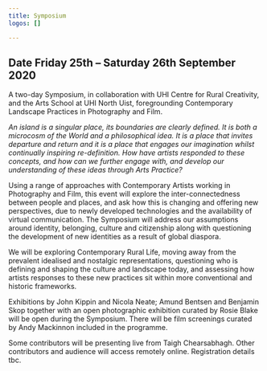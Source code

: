 ```yaml
---
title: Symposium
logos: []

---
```

## **Date Friday 25th – Saturday 26th September 2020**

A two-day Symposium, in collaboration with UHI Centre for Rural Creativity, and the Arts School at UHI North Uist, foregrounding Contemporary Landscape Practices in Photography and Film.

_An island is a singular place, its boundaries are clearly defined. It is both a microcosm of the World and a philosophical idea. It is a place that invites departure and return and it is a place that engages our imagination whilst continually inspiring re-definition. How have artists responded to these concepts, and how can we further engage with, and develop our understanding of these ideas through Arts Practice?_

Using a range of approaches with Contemporary Artists working in Photography and Film, this event will explore the inter-connectedness between people and places, and ask how this is changing and offering new perspectives, due to newly developed technologies and the availability of virtual communication. The Symposium will address our assumptions around identity, belonging, culture and citizenship along with questioning the development of new identities as a result of global diaspora.

We will be exploring Contemporary Rural Life, moving away from the prevalent idealised and nostalgic representations, questioning who is defining and shaping the culture and landscape today, and assessing how artists responses to these new practices sit within more conventional and historic frameworks.

Exhibitions by John Kippin and Nicola Neate; Amund Bentsen and Benjamin Skop together with an open photographic exhibition curated by Rosie Blake  will be open during the Symposium. There will be film screenings curated by Andy Mackinnon included in the programme.

Some contributors will be presenting live from Taigh Chearsabhagh. Other contributors and audience will access remotely online. Registration details tbc.